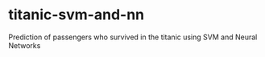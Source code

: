 # titanic-svm-and-nn
Prediction of passengers who survived in the titanic using SVM and Neural Networks

